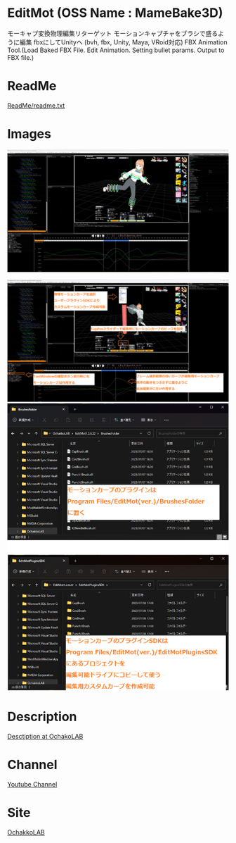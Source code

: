 ﻿# EditMot (OSS Name : MameBake3D)
モーキャプ変換物理編集リターゲット
モーションキャプチャをブラシで盛るように編集 fbxにしてUnityへ
(bvh, fbx, Unity, Maya, VRoid対応)
FBX Animation Tool.(Load Baked FBX File. Edit Animation. Setting bullet params. Output to FBX file.) 

# ReadMe
[ReadMe/readme.txt](ReadMe/readme.txt)


# Images
![TopFig](ReadMe/SS_EditMot12014_1_600.png "トップ絵")

![Brush-1](ReadMe/EditMot_Brushes_1_ROI.png "Brush-1")
![Brush-2](ReadMe/EditMot_Brushes_2_ROI.png "Brush-2")


# Description
[Desctiption at OchakoLAB](https://ochakkolab.jp/LABMenu/MameBake3D.html "Desc-1")

# Channel
[Youtube Channel](https://www.youtube.com/@ochakkolab "Channel")

# Site
[OchakkoLAB](https://ochakkolab.jp/ "OchakkoLAB")


